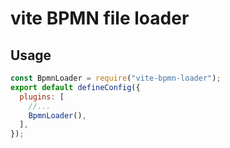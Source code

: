 # vite BPMN file loader

## Usage
```js
const BpmnLoader = require("vite-bpmn-loader");
export default defineConfig({
  plugins: [
    //...
    BpmnLoader(),
  ],
});
```
